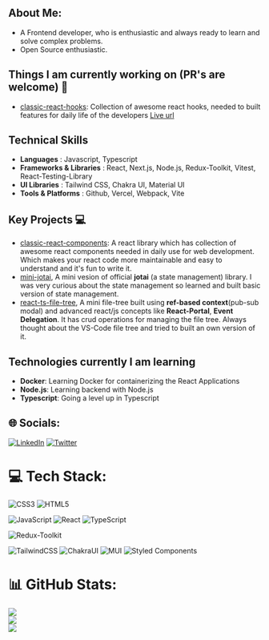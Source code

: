 
## About Me:
- A Frontend developer, who is enthusiastic and always ready to learn and solve complex problems.
- Open Source enthusiastic.

##  Things I am currently working on (PR's are welcome) 🔭
- [classic-react-hooks](https://github.com/Ashish-simpleCoder/classic-react-hooks): Collection of awesome react hooks, needed to built features for daily life of the developers [Live url](https://classic-react-hooks.vercel.app/)

## Technical Skills 
- **Languages** : Javascript, Typescript
- **Frameworks & Libraries** : React, Next.js, Node.js, Redux-Toolkit, Vitest, React-Testing-Library
- **UI Libraries** : Tailwind CSS, Chakra UI, Material UI
- **Tools & Platforms** : Github, Vercel, Webpack, Vite

## Key Projects 💻 
- [classic-react-components](https://github.com/Ashish-simpleCoder/classic-react-components): A react library which has collection of awesome react components needed in daily use for web development. Which makes your react code more maintainable and easy to understand and it's fun to write it.
- [mini-jotai](https://github.com/Ashish-simpleCoder/mini-jotai), A mini vesion of official **jotai** (a state management) library. I was very curious about the state management so learned and built basic version of state management.
- [react-ts-file-tree](https://github.com/Ashish-simpleCoder/react-ts-file-tree), A mini file-tree built using **ref-based context**(pub-sub modal) and advanced react/js concepts like **React-Portal**, **Event Delegation**. It has crud operations for managing the file tree. Always thought about the VS-Code file tree and tried to built an own version of it.

## Technologies currently I am learning
- **Docker**: Learning Docker for containerizing the React Applications
- **Node.js**: Learning backend with Node.js
- **Typescript**: Going a level up in Typescript


## 🌐 Socials:
[![LinkedIn](https://img.shields.io/badge/LinkedIn-%230077B5.svg?logo=linkedin&logoColor=white)](https://www.linkedin.com/in/ashish-prajapati-002154193/) 
[![Twitter](https://img.shields.io/badge/Twitter-%231DA1F2.svg?logo=Twitter&logoColor=white)](https://twitter.com/ashish_devloper) 

# 💻 Tech Stack:
![CSS3](https://img.shields.io/badge/css3-%231572B6.svg?style=for-the-badge&logo=css3&logoColor=white) 
![HTML5](https://img.shields.io/badge/html5-%23E34F26.svg?style=for-the-badge&logo=html5&logoColor=white) 

![JavaScript](https://img.shields.io/badge/javascript-%23323330.svg?style=for-the-badge&logo=javascript&logoColor=%23F7DF1E)
![React](https://img.shields.io/badge/react-%2320232a.svg?style=for-the-badge&logo=react&logoColor=%2361DAFB) 
![TypeScript](https://img.shields.io/badge/typescript-%23007ACC.svg?style=for-the-badge&logo=typescript&logoColor=white)

![Redux-Toolkit](https://img.shields.io/badge/Redux%20Toolkit-434048.svg?style=for-the-badge&logo=redux&logoColor=764abc)

![TailwindCSS](https://img.shields.io/badge/tailwind-%231572B6.svg?style=for-the-badge&logo=tailwindcss3&logoColor=white)
![ChakraUI](https://img.shields.io/badge/chakra-%234ED1C5.svg?style=for-the-badge&logo=chakraui&logoColor=white) 
![MUI](https://img.shields.io/badge/MUI-%230081CB.svg?style=for-the-badge&logo=material-ui&logoColor=white) 
![Styled Components](https://img.shields.io/badge/styled--components-DB7093?style=for-the-badge&logo=styled-components&logoColor=white)

# 📊 GitHub Stats:
![](https://github-readme-stats.vercel.app/api?username=ashish-simpleCoder&theme=dark&hide_border=false&include_all_commits=false&count_private=false)<br/>
![](https://github-readme-streak-stats.herokuapp.com/?user=ashish-simpleCoder&theme=dark&hide_border=false)<br/>
![](https://github-readme-stats.vercel.app/api/top-langs/?username=ashish-simpleCoder&theme=dark&hide_border=false&include_all_commits=false&count_private=false&layout=compact)

